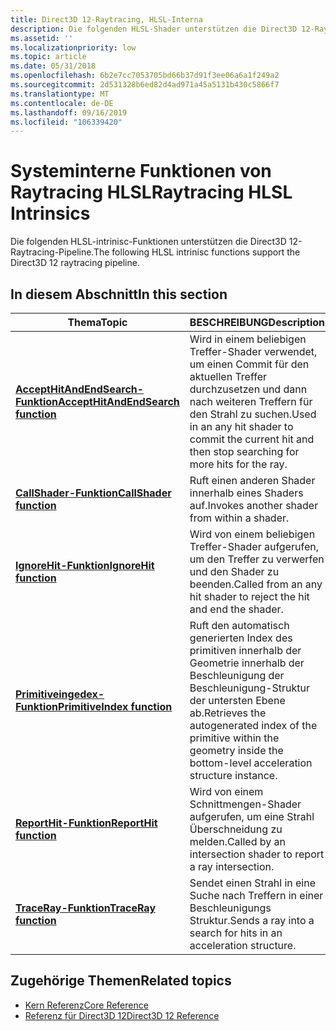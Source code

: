 ```yaml
---
title: Direct3D 12-Raytracing, HLSL-Interna
description: Die folgenden HLSL-Shader unterstützen die Direct3D 12-Raytracing-Pipeline.
ms.assetid: ''
ms.localizationpriority: low
ms.topic: article
ms.date: 05/31/2018
ms.openlocfilehash: 6b2e7cc7053705bd66b37d91f3ee06a6a1f249a2
ms.sourcegitcommit: 2d531328b6ed82d4ad971a45a5131b430c5866f7
ms.translationtype: MT
ms.contentlocale: de-DE
ms.lasthandoff: 09/16/2019
ms.locfileid: "106339420"
---
```

# <a name="raytracing-hlsl-intrinsics"></a><span data-ttu-id="dbf5e-103">Systeminterne Funktionen von Raytracing HLSL</span><span class="sxs-lookup"><span data-stu-id="dbf5e-103">Raytracing HLSL Intrinsics</span></span>

<span data-ttu-id="dbf5e-104">Die folgenden HLSL-intrinisc-Funktionen unterstützen die Direct3D 12-Raytracing-Pipeline.</span><span class="sxs-lookup"><span data-stu-id="dbf5e-104">The following HLSL intrinisc functions support the Direct3D 12 raytracing pipeline.</span></span> 

## <a name="in-this-section"></a><span data-ttu-id="dbf5e-105">In diesem Abschnitt</span><span class="sxs-lookup"><span data-stu-id="dbf5e-105">In this section</span></span>



| <span data-ttu-id="dbf5e-106">Thema</span><span class="sxs-lookup"><span data-stu-id="dbf5e-106">Topic</span></span> | <span data-ttu-id="dbf5e-107">BESCHREIBUNG</span><span class="sxs-lookup"><span data-stu-id="dbf5e-107">Description</span></span> |
|-|-|
| [<span data-ttu-id="dbf5e-108">**AcceptHitAndEndSearch-Funktion**</span><span class="sxs-lookup"><span data-stu-id="dbf5e-108">**AcceptHitAndEndSearch function**</span></span>](accepthitandendsearch-function.md) | <span data-ttu-id="dbf5e-109">Wird in einem beliebigen Treffer-Shader verwendet, um einen Commit für den aktuellen Treffer durchzusetzen und dann nach weiteren Treffern für den Strahl zu suchen.</span><span class="sxs-lookup"><span data-stu-id="dbf5e-109">Used in an any hit shader to commit the current hit and then stop searching for more hits for the ray.</span></span> |
| [<span data-ttu-id="dbf5e-110">**CallShader-Funktion**</span><span class="sxs-lookup"><span data-stu-id="dbf5e-110">**CallShader function**</span></span>](callshader-function.md) | <span data-ttu-id="dbf5e-111">Ruft einen anderen Shader innerhalb eines Shaders auf.</span><span class="sxs-lookup"><span data-stu-id="dbf5e-111">Invokes another shader from within a shader.</span></span> |
| [<span data-ttu-id="dbf5e-112">**IgnoreHit-Funktion**</span><span class="sxs-lookup"><span data-stu-id="dbf5e-112">**IgnoreHit function**</span></span>](ignorehit-function.md) | <span data-ttu-id="dbf5e-113">Wird von einem beliebigen Treffer-Shader aufgerufen, um den Treffer zu verwerfen und den Shader zu beenden.</span><span class="sxs-lookup"><span data-stu-id="dbf5e-113">Called from an any hit shader to reject the hit and end the shader.</span></span> |
| [<span data-ttu-id="dbf5e-114">**Primitiveingedex-Funktion**</span><span class="sxs-lookup"><span data-stu-id="dbf5e-114">**PrimitiveIndex function**</span></span>](primitiveindex.md) | <span data-ttu-id="dbf5e-115">Ruft den automatisch generierten Index des primitiven innerhalb der Geometrie innerhalb der Beschleunigung der Beschleunigung-Struktur der untersten Ebene ab.</span><span class="sxs-lookup"><span data-stu-id="dbf5e-115">Retrieves the autogenerated index of the primitive within the geometry inside the bottom-level acceleration structure instance.</span></span> |
| [<span data-ttu-id="dbf5e-116">**ReportHit-Funktion**</span><span class="sxs-lookup"><span data-stu-id="dbf5e-116">**ReportHit function**</span></span>](reporthit-function.md) | <span data-ttu-id="dbf5e-117">Wird von einem Schnittmengen-Shader aufgerufen, um eine Strahl Überschneidung zu melden.</span><span class="sxs-lookup"><span data-stu-id="dbf5e-117">Called by an intersection shader to report a ray intersection.</span></span> |
| [<span data-ttu-id="dbf5e-118">**TraceRay-Funktion**</span><span class="sxs-lookup"><span data-stu-id="dbf5e-118">**TraceRay function**</span></span>](traceray-function.md) | <span data-ttu-id="dbf5e-119">Sendet einen Strahl in eine Suche nach Treffern in einer Beschleunigungs Struktur.</span><span class="sxs-lookup"><span data-stu-id="dbf5e-119">Sends a ray into a search for hits in an acceleration structure.</span></span> |

## <a name="related-topics"></a><span data-ttu-id="dbf5e-120">Zugehörige Themen</span><span class="sxs-lookup"><span data-stu-id="dbf5e-120">Related topics</span></span>

* [<span data-ttu-id="dbf5e-121">Kern Referenz</span><span class="sxs-lookup"><span data-stu-id="dbf5e-121">Core Reference</span></span>](direct3d-12-core-reference.md)
* [<span data-ttu-id="dbf5e-122">Referenz für Direct3D 12</span><span class="sxs-lookup"><span data-stu-id="dbf5e-122">Direct3D 12 Reference</span></span>](direct3d-12-reference.md)
